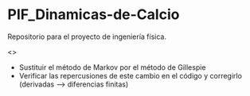 # PIF_Dinamicas-de-Calcio
Repositorio para el proyecto de ingeniería física.

<<Objetivos>>
  - Sustituir el método de Markov por el método de Gillespie
  - Verificar las repercusiones de este cambio en el código y corregirlo (derivadas --> diferencias finitas)
